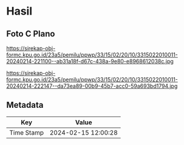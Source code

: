 # Hasil

## Foto C Plano

https://sirekap-obj-formc.kpu.go.id/23a5/pemilu/ppwp/33/15/02/20/10/3315022010011-20240214-221100--ab31a18f-d67c-438a-9e80-e8968612038c.jpg

https://sirekap-obj-formc.kpu.go.id/23a5/pemilu/ppwp/33/15/02/20/10/3315022010011-20240214-222147--da73ea89-00b9-45b7-acc0-59a693bd1794.jpg


## Metadata

| Key        | Value               |
| ---------- | ------------------- |
| Time Stamp | 2024-02-15 12:00:28 |



